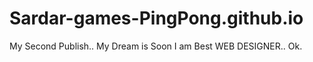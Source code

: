 # Sardar-games-PingPong.github.io
My Second Publish..
My Dream is Soon I am Best WEB DESIGNER..
Ok.
